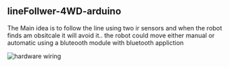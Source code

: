 ## lineFollwer-4WD-arduino

The Main idea is to follow the line using two ir sensors and when the robot finds am obsitcale it will avoid it.. the robot could move either manual or automatic using a bluteooth module with bluetooth appliction

![hardware wiring](https://user-images.githubusercontent.com/87039861/170720482-419560b7-3c15-4359-835a-7d2cefc7d6fb.png)
